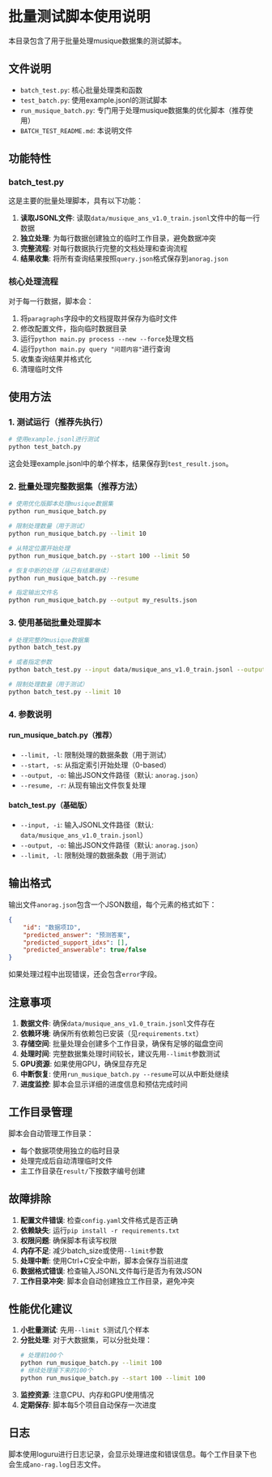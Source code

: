# 批量测试脚本使用说明

本目录包含了用于批量处理musique数据集的测试脚本。

## 文件说明

- `batch_test.py`: 核心批量处理类和函数
- `test_batch.py`: 使用example.jsonl的测试脚本
- `run_musique_batch.py`: 专门用于处理musique数据集的优化脚本（推荐使用）
- `BATCH_TEST_README.md`: 本说明文件

## 功能特性

### batch_test.py

这是主要的批量处理脚本，具有以下功能：

1. **读取JSONL文件**: 读取`data/musique_ans_v1.0_train.jsonl`文件中的每一行数据
2. **独立处理**: 为每行数据创建独立的临时工作目录，避免数据冲突
3. **完整流程**: 对每行数据执行完整的文档处理和查询流程
4. **结果收集**: 将所有查询结果按照`query.json`格式保存到`anorag.json`

### 核心处理流程

对于每一行数据，脚本会：

1. 将`paragraphs`字段中的文档提取并保存为临时文件
2. 修改配置文件，指向临时数据目录
3. 运行`python main.py process --new --force`处理文档
4. 运行`python main.py query "问题内容"`进行查询
5. 收集查询结果并格式化
6. 清理临时文件

## 使用方法

### 1. 测试运行（推荐先执行）

```bash
# 使用example.jsonl进行测试
python test_batch.py
```

这会处理example.jsonl中的单个样本，结果保存到`test_result.json`。

### 2. 批量处理完整数据集（推荐方法）

```bash
# 使用优化版脚本处理musique数据集
python run_musique_batch.py

# 限制处理数量（用于测试）
python run_musique_batch.py --limit 10

# 从特定位置开始处理
python run_musique_batch.py --start 100 --limit 50

# 恢复中断的处理（从已有结果继续）
python run_musique_batch.py --resume

# 指定输出文件名
python run_musique_batch.py --output my_results.json
```

### 3. 使用基础批量处理脚本

```bash
# 处理完整的musique数据集
python batch_test.py

# 或者指定参数
python batch_test.py --input data/musique_ans_v1.0_train.jsonl --output anorag.json

# 限制处理数量（用于测试）
python batch_test.py --limit 10
```

### 4. 参数说明

#### run_musique_batch.py（推荐）
- `--limit, -l`: 限制处理的数据条数（用于测试）
- `--start, -s`: 从指定索引开始处理（0-based）
- `--output, -o`: 输出JSON文件路径（默认: `anorag.json`）
- `--resume, -r`: 从现有输出文件恢复处理

#### batch_test.py（基础版）
- `--input, -i`: 输入JSONL文件路径（默认: `data/musique_ans_v1.0_train.jsonl`）
- `--output, -o`: 输出JSON文件路径（默认: `anorag.json`）
- `--limit, -l`: 限制处理的数据条数（用于测试）

## 输出格式

输出文件`anorag.json`包含一个JSON数组，每个元素的格式如下：

```json
{
    "id": "数据项ID",
    "predicted_answer": "预测答案",
    "predicted_support_idxs": [],
    "predicted_answerable": true/false
}
```

如果处理过程中出现错误，还会包含`error`字段。

## 注意事项

1. **数据文件**: 确保`data/musique_ans_v1.0_train.jsonl`文件存在
2. **依赖环境**: 确保所有依赖包已安装（见`requirements.txt`）
3. **存储空间**: 批量处理会创建多个工作目录，确保有足够的磁盘空间
4. **处理时间**: 完整数据集处理时间较长，建议先用`--limit`参数测试
5. **GPU资源**: 如果使用GPU，确保显存充足
6. **中断恢复**: 使用`run_musique_batch.py --resume`可以从中断处继续
7. **进度监控**: 脚本会显示详细的进度信息和预估完成时间

## 工作目录管理

脚本会自动管理工作目录：
- 每个数据项使用独立的临时目录
- 处理完成后自动清理临时文件
- 主工作目录在`result/`下按数字编号创建

## 故障排除

1. **配置文件错误**: 检查`config.yaml`文件格式是否正确
2. **依赖缺失**: 运行`pip install -r requirements.txt`
3. **权限问题**: 确保脚本有读写权限
4. **内存不足**: 减少batch_size或使用`--limit`参数
5. **处理中断**: 使用Ctrl+C安全中断，脚本会保存当前进度
6. **数据格式错误**: 检查输入JSONL文件每行是否为有效JSON
7. **工作目录冲突**: 脚本会自动创建独立工作目录，避免冲突

## 性能优化建议

1. **小批量测试**: 先用`--limit 5`测试几个样本
2. **分批处理**: 对于大数据集，可以分批处理：
   ```bash
   # 处理前100个
   python run_musique_batch.py --limit 100
   # 继续处理接下来的100个
   python run_musique_batch.py --start 100 --limit 100
   ```
3. **监控资源**: 注意CPU、内存和GPU使用情况
4. **定期保存**: 脚本每5个项目自动保存一次进度

## 日志

脚本使用loguru进行日志记录，会显示处理进度和错误信息。每个工作目录下也会生成`ano-rag.log`日志文件。